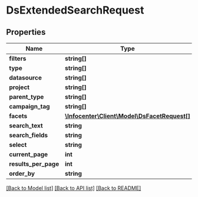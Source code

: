 # DsExtendedSearchRequest

## Properties
Name | Type | Description | Notes
------------ | ------------- | ------------- | -------------
**filters** | **string[]** |  | [optional] 
**type** | **string[]** |  | [optional] 
**datasource** | **string[]** |  | [optional] 
**project** | **string[]** |  | [optional] 
**parent_type** | **string[]** |  | [optional] 
**campaign_tag** | **string[]** |  | [optional] 
**facets** | [**\Infocenter\Client\Model\DsFacetRequest[]**](DsFacetRequest.md) |  | [optional] 
**search_text** | **string** |  | [optional] 
**search_fields** | **string** |  | [optional] 
**select** | **string** |  | [optional] 
**current_page** | **int** |  | [optional] 
**results_per_page** | **int** |  | [optional] 
**order_by** | **string** |  | [optional] 

[[Back to Model list]](../../README.md#documentation-for-models) [[Back to API list]](../../README.md#documentation-for-api-endpoints) [[Back to README]](../../README.md)

